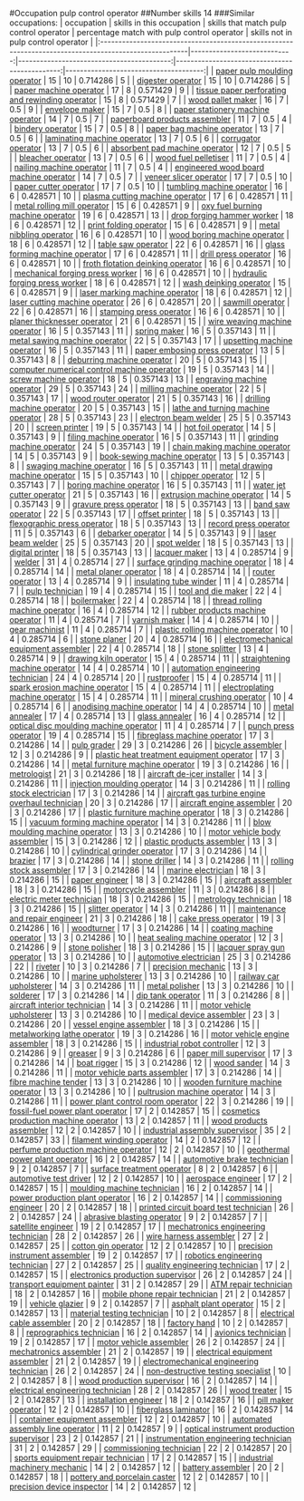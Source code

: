 #Occupation pulp control operator
##Number skills 14
###Similar occupations:
| occupation                                                                                            |   skills in this occupation |   skills that match pulp control operator |   percentage match with pulp control operator |   skills not in pulp control operator |
|:------------------------------------------------------------------------------------------------------|----------------------------:|------------------------------------------:|----------------------------------------------:|--------------------------------------:|
| [paper pulp moulding operator](paper_pulp_moulding_operator.md)                                       |                          15 |                                        10 |                                      0.714286 |                                     5 |
| [digester operator](digester_operator.md)                                                             |                          15 |                                        10 |                                      0.714286 |                                     5 |
| [paper machine operator](paper_machine_operator.md)                                                   |                          17 |                                         8 |                                      0.571429 |                                     9 |
| [tissue paper perforating and rewinding operator](tissue_paper_perforating_and_rewinding_operator.md) |                          15 |                                         8 |                                      0.571429 |                                     7 |
| [wood pallet maker](wood_pallet_maker.md)                                                             |                          16 |                                         7 |                                      0.5      |                                     9 |
| [envelope maker](envelope_maker.md)                                                                   |                          15 |                                         7 |                                      0.5      |                                     8 |
| [paper stationery machine operator](paper_stationery_machine_operator.md)                             |                          14 |                                         7 |                                      0.5      |                                     7 |
| [paperboard products assembler](paperboard_products_assembler.md)                                     |                          11 |                                         7 |                                      0.5      |                                     4 |
| [bindery operator](bindery_operator.md)                                                               |                          15 |                                         7 |                                      0.5      |                                     8 |
| [paper bag machine operator](paper_bag_machine_operator.md)                                           |                          13 |                                         7 |                                      0.5      |                                     6 |
| [laminating machine operator](laminating_machine_operator.md)                                         |                          13 |                                         7 |                                      0.5      |                                     6 |
| [corrugator operator](corrugator_operator.md)                                                         |                          13 |                                         7 |                                      0.5      |                                     6 |
| [absorbent pad machine operator](absorbent_pad_machine_operator.md)                                   |                          12 |                                         7 |                                      0.5      |                                     5 |
| [bleacher operator](bleacher_operator.md)                                                             |                          13 |                                         7 |                                      0.5      |                                     6 |
| [wood fuel pelletiser](wood_fuel_pelletiser.md)                                                       |                          11 |                                         7 |                                      0.5      |                                     4 |
| [nailing machine operator](nailing_machine_operator.md)                                               |                          11 |                                         7 |                                      0.5      |                                     4 |
| [engineered wood board machine operator](engineered_wood_board_machine_operator.md)                   |                          14 |                                         7 |                                      0.5      |                                     7 |
| [veneer slicer operator](veneer_slicer_operator.md)                                                   |                          17 |                                         7 |                                      0.5      |                                    10 |
| [paper cutter operator](paper_cutter_operator.md)                                                     |                          17 |                                         7 |                                      0.5      |                                    10 |
| [tumbling machine operator](tumbling_machine_operator.md)                                             |                          16 |                                         6 |                                      0.428571 |                                    10 |
| [plasma cutting machine operator](plasma_cutting_machine_operator.md)                                 |                          17 |                                         6 |                                      0.428571 |                                    11 |
| [metal rolling mill operator](metal_rolling_mill_operator.md)                                         |                          15 |                                         6 |                                      0.428571 |                                     9 |
| [oxy fuel burning machine operator](oxy_fuel_burning_machine_operator.md)                             |                          19 |                                         6 |                                      0.428571 |                                    13 |
| [drop forging hammer worker](drop_forging_hammer_worker.md)                                           |                          18 |                                         6 |                                      0.428571 |                                    12 |
| [print folding operator](print_folding_operator.md)                                                   |                          15 |                                         6 |                                      0.428571 |                                     9 |
| [metal nibbling operator](metal_nibbling_operator.md)                                                 |                          16 |                                         6 |                                      0.428571 |                                    10 |
| [wood boring machine operator](wood_boring_machine_operator.md)                                       |                          18 |                                         6 |                                      0.428571 |                                    12 |
| [table saw operator](table_saw_operator.md)                                                           |                          22 |                                         6 |                                      0.428571 |                                    16 |
| [glass forming machine operator](glass_forming_machine_operator.md)                                   |                          17 |                                         6 |                                      0.428571 |                                    11 |
| [drill press operator](drill_press_operator.md)                                                       |                          16 |                                         6 |                                      0.428571 |                                    10 |
| [froth flotation deinking operator](froth_flotation_deinking_operator.md)                             |                          16 |                                         6 |                                      0.428571 |                                    10 |
| [mechanical forging press worker](mechanical_forging_press_worker.md)                                 |                          16 |                                         6 |                                      0.428571 |                                    10 |
| [hydraulic forging press worker](hydraulic_forging_press_worker.md)                                   |                          18 |                                         6 |                                      0.428571 |                                    12 |
| [wash deinking operator](wash_deinking_operator.md)                                                   |                          15 |                                         6 |                                      0.428571 |                                     9 |
| [laser marking machine operator](laser_marking_machine_operator.md)                                   |                          18 |                                         6 |                                      0.428571 |                                    12 |
| [laser cutting machine operator](laser_cutting_machine_operator.md)                                   |                          26 |                                         6 |                                      0.428571 |                                    20 |
| [sawmill operator](sawmill_operator.md)                                                               |                          22 |                                         6 |                                      0.428571 |                                    16 |
| [stamping press operator](stamping_press_operator.md)                                                 |                          16 |                                         6 |                                      0.428571 |                                    10 |
| [planer thicknesser operator](planer_thicknesser_operator.md)                                         |                          21 |                                         6 |                                      0.428571 |                                    15 |
| [wire weaving machine operator](wire_weaving_machine_operator.md)                                     |                          16 |                                         5 |                                      0.357143 |                                    11 |
| [spring maker](spring_maker.md)                                                                       |                          16 |                                         5 |                                      0.357143 |                                    11 |
| [metal sawing machine operator](metal_sawing_machine_operator.md)                                     |                          22 |                                         5 |                                      0.357143 |                                    17 |
| [upsetting machine operator](upsetting_machine_operator.md)                                           |                          16 |                                         5 |                                      0.357143 |                                    11 |
| [paper embosing press operator](paper_embosing_press_operator.md)                                     |                          13 |                                         5 |                                      0.357143 |                                     8 |
| [deburring machine operator](deburring_machine_operator.md)                                           |                          20 |                                         5 |                                      0.357143 |                                    15 |
| [computer numerical control machine operator](computer_numerical_control_machine_operator.md)         |                          19 |                                         5 |                                      0.357143 |                                    14 |
| [screw machine operator](screw_machine_operator.md)                                                   |                          18 |                                         5 |                                      0.357143 |                                    13 |
| [engraving machine operator](engraving_machine_operator.md)                                           |                          29 |                                         5 |                                      0.357143 |                                    24 |
| [milling machine operator](milling_machine_operator.md)                                               |                          22 |                                         5 |                                      0.357143 |                                    17 |
| [wood router operator](wood_router_operator.md)                                                       |                          21 |                                         5 |                                      0.357143 |                                    16 |
| [drilling machine operator](drilling_machine_operator.md)                                             |                          20 |                                         5 |                                      0.357143 |                                    15 |
| [lathe and turning machine operator](lathe_and_turning_machine_operator.md)                           |                          28 |                                         5 |                                      0.357143 |                                    23 |
| [electron beam welder](electron_beam_welder.md)                                                       |                          25 |                                         5 |                                      0.357143 |                                    20 |
| [screen printer](screen_printer.md)                                                                   |                          19 |                                         5 |                                      0.357143 |                                    14 |
| [hot foil operator](hot_foil_operator.md)                                                             |                          14 |                                         5 |                                      0.357143 |                                     9 |
| [filing machine operator](filing_machine_operator.md)                                                 |                          16 |                                         5 |                                      0.357143 |                                    11 |
| [grinding machine operator](grinding_machine_operator.md)                                             |                          24 |                                         5 |                                      0.357143 |                                    19 |
| [chain making machine operator](chain_making_machine_operator.md)                                     |                          14 |                                         5 |                                      0.357143 |                                     9 |
| [book-sewing machine operator](book-sewing_machine_operator.md)                                       |                          13 |                                         5 |                                      0.357143 |                                     8 |
| [swaging machine operator](swaging_machine_operator.md)                                               |                          16 |                                         5 |                                      0.357143 |                                    11 |
| [metal drawing machine operator](metal_drawing_machine_operator.md)                                   |                          15 |                                         5 |                                      0.357143 |                                    10 |
| [chipper operator](chipper_operator.md)                                                               |                          12 |                                         5 |                                      0.357143 |                                     7 |
| [boring machine operator](boring_machine_operator.md)                                                 |                          16 |                                         5 |                                      0.357143 |                                    11 |
| [water jet cutter operator](water_jet_cutter_operator.md)                                             |                          21 |                                         5 |                                      0.357143 |                                    16 |
| [extrusion machine operator](extrusion_machine_operator.md)                                           |                          14 |                                         5 |                                      0.357143 |                                     9 |
| [gravure press operator](gravure_press_operator.md)                                                   |                          18 |                                         5 |                                      0.357143 |                                    13 |
| [band saw operator](band_saw_operator.md)                                                             |                          22 |                                         5 |                                      0.357143 |                                    17 |
| [offset printer](offset_printer.md)                                                                   |                          18 |                                         5 |                                      0.357143 |                                    13 |
| [flexographic press operator](flexographic_press_operator.md)                                         |                          18 |                                         5 |                                      0.357143 |                                    13 |
| [record press operator](record_press_operator.md)                                                     |                          11 |                                         5 |                                      0.357143 |                                     6 |
| [debarker operator](debarker_operator.md)                                                             |                          14 |                                         5 |                                      0.357143 |                                     9 |
| [laser beam welder](laser_beam_welder.md)                                                             |                          25 |                                         5 |                                      0.357143 |                                    20 |
| [spot welder](spot_welder.md)                                                                         |                          18 |                                         5 |                                      0.357143 |                                    13 |
| [digital printer](digital_printer.md)                                                                 |                          18 |                                         5 |                                      0.357143 |                                    13 |
| [lacquer maker](lacquer_maker.md)                                                                     |                          13 |                                         4 |                                      0.285714 |                                     9 |
| [welder](welder.md)                                                                                   |                          31 |                                         4 |                                      0.285714 |                                    27 |
| [surface grinding machine operator](surface_grinding_machine_operator.md)                             |                          18 |                                         4 |                                      0.285714 |                                    14 |
| [metal planer operator](metal_planer_operator.md)                                                     |                          18 |                                         4 |                                      0.285714 |                                    14 |
| [router operator](router_operator.md)                                                                 |                          13 |                                         4 |                                      0.285714 |                                     9 |
| [insulating tube winder](insulating_tube_winder.md)                                                   |                          11 |                                         4 |                                      0.285714 |                                     7 |
| [pulp technician](pulp_technician.md)                                                                 |                          19 |                                         4 |                                      0.285714 |                                    15 |
| [tool and die maker](tool_and_die_maker.md)                                                           |                          22 |                                         4 |                                      0.285714 |                                    18 |
| [boilermaker](boilermaker.md)                                                                         |                          22 |                                         4 |                                      0.285714 |                                    18 |
| [thread rolling machine operator](thread_rolling_machine_operator.md)                                 |                          16 |                                         4 |                                      0.285714 |                                    12 |
| [rubber products machine operator](rubber_products_machine_operator.md)                               |                          11 |                                         4 |                                      0.285714 |                                     7 |
| [varnish maker](varnish_maker.md)                                                                     |                          14 |                                         4 |                                      0.285714 |                                    10 |
| [gear machinist](gear_machinist.md)                                                                   |                          11 |                                         4 |                                      0.285714 |                                     7 |
| [plastic rolling machine operator](plastic_rolling_machine_operator.md)                               |                          10 |                                         4 |                                      0.285714 |                                     6 |
| [stone planer](stone_planer.md)                                                                       |                          20 |                                         4 |                                      0.285714 |                                    16 |
| [electromechanical equipment assembler](electromechanical_equipment_assembler.md)                     |                          22 |                                         4 |                                      0.285714 |                                    18 |
| [stone splitter](stone_splitter.md)                                                                   |                          13 |                                         4 |                                      0.285714 |                                     9 |
| [drawing kiln operator](drawing_kiln_operator.md)                                                     |                          15 |                                         4 |                                      0.285714 |                                    11 |
| [straightening machine operator](straightening_machine_operator.md)                                   |                          14 |                                         4 |                                      0.285714 |                                    10 |
| [automation engineering technician](automation_engineering_technician.md)                             |                          24 |                                         4 |                                      0.285714 |                                    20 |
| [rustproofer](rustproofer.md)                                                                         |                          15 |                                         4 |                                      0.285714 |                                    11 |
| [spark erosion machine operator](spark_erosion_machine_operator.md)                                   |                          15 |                                         4 |                                      0.285714 |                                    11 |
| [electroplating machine operator](electroplating_machine_operator.md)                                 |                          15 |                                         4 |                                      0.285714 |                                    11 |
| [mineral crushing operator](mineral_crushing_operator.md)                                             |                          10 |                                         4 |                                      0.285714 |                                     6 |
| [anodising machine operator](anodising_machine_operator.md)                                           |                          14 |                                         4 |                                      0.285714 |                                    10 |
| [metal annealer](metal_annealer.md)                                                                   |                          17 |                                         4 |                                      0.285714 |                                    13 |
| [glass annealer](glass_annealer.md)                                                                   |                          16 |                                         4 |                                      0.285714 |                                    12 |
| [optical disc moulding machine operator](optical_disc_moulding_machine_operator.md)                   |                          11 |                                         4 |                                      0.285714 |                                     7 |
| [punch press operator](punch_press_operator.md)                                                       |                          19 |                                         4 |                                      0.285714 |                                    15 |
| [fibreglass machine operator](fibreglass_machine_operator.md)                                         |                          17 |                                         3 |                                      0.214286 |                                    14 |
| [pulp grader](pulp_grader.md)                                                                         |                          29 |                                         3 |                                      0.214286 |                                    26 |
| [bicycle assembler](bicycle_assembler.md)                                                             |                          12 |                                         3 |                                      0.214286 |                                     9 |
| [plastic heat treatment equipment operator](plastic_heat_treatment_equipment_operator.md)             |                          17 |                                         3 |                                      0.214286 |                                    14 |
| [metal furniture machine operator](metal_furniture_machine_operator.md)                               |                          19 |                                         3 |                                      0.214286 |                                    16 |
| [metrologist](metrologist.md)                                                                         |                          21 |                                         3 |                                      0.214286 |                                    18 |
| [aircraft de-icer installer](aircraft_de-icer_installer.md)                                           |                          14 |                                         3 |                                      0.214286 |                                    11 |
| [injection moulding operator](injection_moulding_operator.md)                                         |                          14 |                                         3 |                                      0.214286 |                                    11 |
| [rolling stock electrician](rolling_stock_electrician.md)                                             |                          17 |                                         3 |                                      0.214286 |                                    14 |
| [aircraft gas turbine engine overhaul technician](aircraft_gas_turbine_engine_overhaul_technician.md) |                          20 |                                         3 |                                      0.214286 |                                    17 |
| [aircraft engine assembler](aircraft_engine_assembler.md)                                             |                          20 |                                         3 |                                      0.214286 |                                    17 |
| [plastic furniture machine operator](plastic_furniture_machine_operator.md)                           |                          18 |                                         3 |                                      0.214286 |                                    15 |
| [vacuum forming machine operator](vacuum_forming_machine_operator.md)                                 |                          14 |                                         3 |                                      0.214286 |                                    11 |
| [blow moulding machine operator](blow_moulding_machine_operator.md)                                   |                          13 |                                         3 |                                      0.214286 |                                    10 |
| [motor vehicle body assembler](motor_vehicle_body_assembler.md)                                       |                          15 |                                         3 |                                      0.214286 |                                    12 |
| [plastic products assembler](plastic_products_assembler.md)                                           |                          13 |                                         3 |                                      0.214286 |                                    10 |
| [cylindrical grinder operator](cylindrical_grinder_operator.md)                                       |                          17 |                                         3 |                                      0.214286 |                                    14 |
| [brazier](brazier.md)                                                                                 |                          17 |                                         3 |                                      0.214286 |                                    14 |
| [stone driller](stone_driller.md)                                                                     |                          14 |                                         3 |                                      0.214286 |                                    11 |
| [rolling stock assembler](rolling_stock_assembler.md)                                                 |                          17 |                                         3 |                                      0.214286 |                                    14 |
| [marine electrician](marine_electrician.md)                                                           |                          18 |                                         3 |                                      0.214286 |                                    15 |
| [paper engineer](paper_engineer.md)                                                                   |                          18 |                                         3 |                                      0.214286 |                                    15 |
| [aircraft assembler](aircraft_assembler.md)                                                           |                          18 |                                         3 |                                      0.214286 |                                    15 |
| [motorcycle assembler](motorcycle_assembler.md)                                                       |                          11 |                                         3 |                                      0.214286 |                                     8 |
| [electric meter technician](electric_meter_technician.md)                                             |                          18 |                                         3 |                                      0.214286 |                                    15 |
| [metrology technician](metrology_technician.md)                                                       |                          18 |                                         3 |                                      0.214286 |                                    15 |
| [slitter operator](slitter_operator.md)                                                               |                          14 |                                         3 |                                      0.214286 |                                    11 |
| [maintenance and repair engineer](maintenance_and_repair_engineer.md)                                 |                          21 |                                         3 |                                      0.214286 |                                    18 |
| [cake press operator](cake_press_operator.md)                                                         |                          19 |                                         3 |                                      0.214286 |                                    16 |
| [woodturner](woodturner.md)                                                                           |                          17 |                                         3 |                                      0.214286 |                                    14 |
| [coating machine operator](coating_machine_operator.md)                                               |                          13 |                                         3 |                                      0.214286 |                                    10 |
| [heat sealing machine operator](heat_sealing_machine_operator.md)                                     |                          12 |                                         3 |                                      0.214286 |                                     9 |
| [stone polisher](stone_polisher.md)                                                                   |                          18 |                                         3 |                                      0.214286 |                                    15 |
| [lacquer spray gun operator](lacquer_spray_gun_operator.md)                                           |                          13 |                                         3 |                                      0.214286 |                                    10 |
| [automotive electrician](automotive_electrician.md)                                                   |                          25 |                                         3 |                                      0.214286 |                                    22 |
| [riveter](riveter.md)                                                                                 |                          10 |                                         3 |                                      0.214286 |                                     7 |
| [precision mechanic](precision_mechanic.md)                                                           |                          13 |                                         3 |                                      0.214286 |                                    10 |
| [marine upholsterer](marine_upholsterer.md)                                                           |                          13 |                                         3 |                                      0.214286 |                                    10 |
| [railway car upholsterer](railway_car_upholsterer.md)                                                 |                          14 |                                         3 |                                      0.214286 |                                    11 |
| [metal polisher](metal_polisher.md)                                                                   |                          13 |                                         3 |                                      0.214286 |                                    10 |
| [solderer](solderer.md)                                                                               |                          17 |                                         3 |                                      0.214286 |                                    14 |
| [dip tank operator](dip_tank_operator.md)                                                             |                          11 |                                         3 |                                      0.214286 |                                     8 |
| [aircraft interior technician](aircraft_interior_technician.md)                                       |                          14 |                                         3 |                                      0.214286 |                                    11 |
| [motor vehicle upholsterer](motor_vehicle_upholsterer.md)                                             |                          13 |                                         3 |                                      0.214286 |                                    10 |
| [medical device assembler](medical_device_assembler.md)                                               |                          23 |                                         3 |                                      0.214286 |                                    20 |
| [vessel engine assembler](vessel_engine_assembler.md)                                                 |                          18 |                                         3 |                                      0.214286 |                                    15 |
| [metalworking lathe operator](metalworking_lathe_operator.md)                                         |                          19 |                                         3 |                                      0.214286 |                                    16 |
| [motor vehicle engine assembler](motor_vehicle_engine_assembler.md)                                   |                          18 |                                         3 |                                      0.214286 |                                    15 |
| [industrial robot controller](industrial_robot_controller.md)                                         |                          12 |                                         3 |                                      0.214286 |                                     9 |
| [greaser](greaser.md)                                                                                 |                           9 |                                         3 |                                      0.214286 |                                     6 |
| [paper mill supervisor](paper_mill_supervisor.md)                                                     |                          17 |                                         3 |                                      0.214286 |                                    14 |
| [boat rigger](boat_rigger.md)                                                                         |                          15 |                                         3 |                                      0.214286 |                                    12 |
| [wood sander](wood_sander.md)                                                                         |                          14 |                                         3 |                                      0.214286 |                                    11 |
| [motor vehicle parts assembler](motor_vehicle_parts_assembler.md)                                     |                          17 |                                         3 |                                      0.214286 |                                    14 |
| [fibre machine tender](fibre_machine_tender.md)                                                       |                          13 |                                         3 |                                      0.214286 |                                    10 |
| [wooden furniture machine operator](wooden_furniture_machine_operator.md)                             |                          13 |                                         3 |                                      0.214286 |                                    10 |
| [pultrusion machine operator](pultrusion_machine_operator.md)                                         |                          14 |                                         3 |                                      0.214286 |                                    11 |
| [power plant control room operator](power_plant_control_room_operator.md)                             |                          22 |                                         3 |                                      0.214286 |                                    19 |
| [fossil-fuel power plant operator](fossil-fuel_power_plant_operator.md)                               |                          17 |                                         2 |                                      0.142857 |                                    15 |
| [cosmetics production machine operator](cosmetics_production_machine_operator.md)                     |                          13 |                                         2 |                                      0.142857 |                                    11 |
| [wood products assembler](wood_products_assembler.md)                                                 |                          12 |                                         2 |                                      0.142857 |                                    10 |
| [industrial assembly supervisor](industrial_assembly_supervisor.md)                                   |                          35 |                                         2 |                                      0.142857 |                                    33 |
| [filament winding operator](filament_winding_operator.md)                                             |                          14 |                                         2 |                                      0.142857 |                                    12 |
| [perfume production machine operator](perfume_production_machine_operator.md)                         |                          12 |                                         2 |                                      0.142857 |                                    10 |
| [geothermal power plant operator](geothermal_power_plant_operator.md)                                 |                          16 |                                         2 |                                      0.142857 |                                    14 |
| [automotive brake technician](automotive_brake_technician.md)                                         |                           9 |                                         2 |                                      0.142857 |                                     7 |
| [surface treatment operator](surface_treatment_operator.md)                                           |                           8 |                                         2 |                                      0.142857 |                                     6 |
| [automotive test driver](automotive_test_driver.md)                                                   |                          12 |                                         2 |                                      0.142857 |                                    10 |
| [aerospace engineer](aerospace_engineer.md)                                                           |                          17 |                                         2 |                                      0.142857 |                                    15 |
| [moulding machine technician](moulding_machine_technician.md)                                         |                          16 |                                         2 |                                      0.142857 |                                    14 |
| [power production plant operator](power_production_plant_operator.md)                                 |                          16 |                                         2 |                                      0.142857 |                                    14 |
| [commissioning engineer](commissioning_engineer.md)                                                   |                          20 |                                         2 |                                      0.142857 |                                    18 |
| [printed circuit board test technician](printed_circuit_board_test_technician.md)                     |                          26 |                                         2 |                                      0.142857 |                                    24 |
| [abrasive blasting operator](abrasive_blasting_operator.md)                                           |                           9 |                                         2 |                                      0.142857 |                                     7 |
| [satellite engineer](satellite_engineer.md)                                                           |                          19 |                                         2 |                                      0.142857 |                                    17 |
| [mechatronics engineering technician](mechatronics_engineering_technician.md)                         |                          28 |                                         2 |                                      0.142857 |                                    26 |
| [wire harness assembler](wire_harness_assembler.md)                                                   |                          27 |                                         2 |                                      0.142857 |                                    25 |
| [cotton gin operator](cotton_gin_operator.md)                                                         |                          12 |                                         2 |                                      0.142857 |                                    10 |
| [precision instrument assembler](precision_instrument_assembler.md)                                   |                          19 |                                         2 |                                      0.142857 |                                    17 |
| [robotics engineering technician](robotics_engineering_technician.md)                                 |                          27 |                                         2 |                                      0.142857 |                                    25 |
| [quality engineering technician](quality_engineering_technician.md)                                   |                          17 |                                         2 |                                      0.142857 |                                    15 |
| [electronics production supervisor](electronics_production_supervisor.md)                             |                          26 |                                         2 |                                      0.142857 |                                    24 |
| [transport equipment painter](transport_equipment_painter.md)                                         |                          31 |                                         2 |                                      0.142857 |                                    29 |
| [ATM repair technician](ATM_repair_technician.md)                                                     |                          18 |                                         2 |                                      0.142857 |                                    16 |
| [mobile phone repair technician](mobile_phone_repair_technician.md)                                   |                          21 |                                         2 |                                      0.142857 |                                    19 |
| [vehicle glazier](vehicle_glazier.md)                                                                 |                           9 |                                         2 |                                      0.142857 |                                     7 |
| [asphalt plant operator](asphalt_plant_operator.md)                                                   |                          15 |                                         2 |                                      0.142857 |                                    13 |
| [material testing technician](material_testing_technician.md)                                         |                          10 |                                         2 |                                      0.142857 |                                     8 |
| [electrical cable assembler](electrical_cable_assembler.md)                                           |                          20 |                                         2 |                                      0.142857 |                                    18 |
| [factory hand](factory_hand.md)                                                                       |                          10 |                                         2 |                                      0.142857 |                                     8 |
| [reprographics technician](reprographics_technician.md)                                               |                          16 |                                         2 |                                      0.142857 |                                    14 |
| [avionics technician](avionics_technician.md)                                                         |                          19 |                                         2 |                                      0.142857 |                                    17 |
| [motor vehicle assembler](motor_vehicle_assembler.md)                                                 |                          26 |                                         2 |                                      0.142857 |                                    24 |
| [mechatronics assembler](mechatronics_assembler.md)                                                   |                          21 |                                         2 |                                      0.142857 |                                    19 |
| [electrical equipment assembler](electrical_equipment_assembler.md)                                   |                          21 |                                         2 |                                      0.142857 |                                    19 |
| [electromechanical engineering technician](electromechanical_engineering_technician.md)               |                          26 |                                         2 |                                      0.142857 |                                    24 |
| [non-destructive testing specialist](non-destructive_testing_specialist.md)                           |                          10 |                                         2 |                                      0.142857 |                                     8 |
| [wood production supervisor](wood_production_supervisor.md)                                           |                          16 |                                         2 |                                      0.142857 |                                    14 |
| [electrical engineering technician](electrical_engineering_technician.md)                             |                          28 |                                         2 |                                      0.142857 |                                    26 |
| [wood treater](wood_treater.md)                                                                       |                          15 |                                         2 |                                      0.142857 |                                    13 |
| [installation engineer](installation_engineer.md)                                                     |                          18 |                                         2 |                                      0.142857 |                                    16 |
| [pill maker operator](pill_maker_operator.md)                                                         |                          12 |                                         2 |                                      0.142857 |                                    10 |
| [fiberglass laminator](fiberglass_laminator.md)                                                       |                          16 |                                         2 |                                      0.142857 |                                    14 |
| [container equipment assembler](container_equipment_assembler.md)                                     |                          12 |                                         2 |                                      0.142857 |                                    10 |
| [automated assembly line operator](automated_assembly_line_operator.md)                               |                          11 |                                         2 |                                      0.142857 |                                     9 |
| [optical instrument production supervisor](optical_instrument_production_supervisor.md)               |                          23 |                                         2 |                                      0.142857 |                                    21 |
| [instrumentation engineering technician](instrumentation_engineering_technician.md)                   |                          31 |                                         2 |                                      0.142857 |                                    29 |
| [commissioning technician](commissioning_technician.md)                                               |                          22 |                                         2 |                                      0.142857 |                                    20 |
| [sports equipment repair technician](sports_equipment_repair_technician.md)                           |                          17 |                                         2 |                                      0.142857 |                                    15 |
| [industrial machinery mechanic](industrial_machinery_mechanic.md)                                     |                          14 |                                         2 |                                      0.142857 |                                    12 |
| [battery assembler](battery_assembler.md)                                                             |                          20 |                                         2 |                                      0.142857 |                                    18 |
| [pottery and porcelain caster](pottery_and_porcelain_caster.md)                                       |                          12 |                                         2 |                                      0.142857 |                                    10 |
| [precision device inspector](precision_device_inspector.md)                                           |                          14 |                                         2 |                                      0.142857 |                                    12 |

